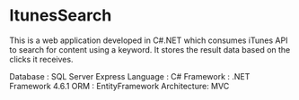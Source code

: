 # ItunesSearch

This is a web application developed in C#.NET which consumes iTunes API to search for content using a keyword. It stores the result data 
based on the clicks it receives.

Database : SQL Server Express
Language : C#
Framework : .NET Framework 4.6.1
ORM : EntityFramework
Architecture: MVC
